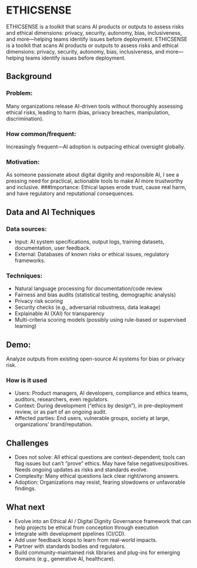 # ETHICSENSE
ETHICSENSE is a toolkit that scans AI products or outputs to assess risks and ethical dimensions: privacy, security, autonomy, bias, inclusiveness, and more—helping teams identify issues before deployment.
ETHICSENSE is a toolkit that scans AI products or outputs to assess risks and ethical dimensions: privacy, security, autonomy, bias, inclusiveness, and more—helping teams identify issues before deployment.

## Background
### Problem: 
Many organizations release AI-driven tools without thoroughly assessing ethical risks, leading to harm (bias, privacy breaches, manipulation, discrimination).
### How common/frequent: 
Increasingly frequent—AI adoption is outpacing ethical oversight globally.
### Motivation: 
As someone passionate about digital dignity and responsible AI, I see a pressing need for practical, actionable tools to make AI more trustworthy and inclusive.
###Importance: 
Ethical lapses erode trust, cause real harm, and have regulatory and reputational consequences.
## Data and AI Techniques
### Data sources:
* Input: AI system specifications, output logs, training datasets, documentation, user feedback.
* External: Databases of known risks or ethical issues, regulatory frameworks.
### Techniques:
* Natural language processing for documentation/code review
* Fairness and bias audits (statistical testing, demographic analysis)
* Privacy risk scoring
* Security checks (e.g., adversarial robustness, data leakage)
* Explainable AI (XAI) for transparency
* Multi-criteria scoring models (possibly using rule-based or supervised learning)
## Demo: 
Analyze outputs from existing open-source AI systems for bias or privacy risk.
### How is it used
* Users: Product managers, AI developers, compliance and ethics teams, auditors, researchers, even regulators.
* Context: During development (“ethics by design”), in pre-deployment review, or as part of an ongoing audit.
* Affected parties: End users, vulnerable groups, society at large, organizations’ brand/reputation.
## Challenges
* Does not solve: All ethical questions are context-dependent; tools can flag issues but can’t “prove” ethics. May have false negatives/positives. Needs ongoing updates as risks and standards evolve.
* Complexity: Many ethical questions lack clear right/wrong answers.
* Adoption: Organizations may resist, fearing slowdowns or unfavorable findings.
## What next
* Evolve into an Ethical AI / Digital Dignity Governance framework that can help projects be ethical from conception through execution
* Integrate with development pipelines (CI/CD).
* Add user feedback loops to learn from real-world impacts.
* Partner with standards bodies and regulators.
* Build community-maintained risk libraries and plug-ins for emerging domains (e.g., generative AI, healthcare).
